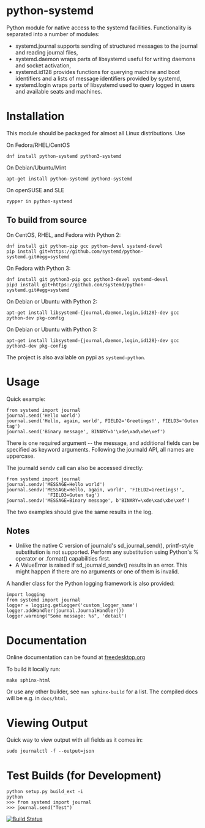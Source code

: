 python-systemd
===============

Python module for native access to the systemd facilities. Functionality
is separated into a number of modules:
- systemd.journal supports sending of structured messages to the journal
  and reading journal files,
- systemd.daemon wraps parts of libsystemd useful for writing daemons
  and socket activation,
- systemd.id128 provides functions for querying machine and boot identifiers
  and a lists of message identifiers provided by systemd,
- systemd.login wraps parts of libsystemd used to query logged in users
  and available seats and machines.

Installation
============

This module should be packaged for almost all Linux distributions. Use

On Fedora/RHEL/CentOS

    dnf install python-systemd python3-systemd

On Debian/Ubuntu/Mint

    apt-get install python-systemd python3-systemd

On openSUSE and SLE

    zypper in python-systemd

To build from source
--------------------

On CentOS, RHEL, and Fedora with Python 2:

    dnf install git python-pip gcc python-devel systemd-devel
    pip install git+https://github.com/systemd/python-systemd.git#egg=systemd

On Fedora with Python 3:

    dnf install git python3-pip gcc python3-devel systemd-devel
    pip3 install git+https://github.com/systemd/python-systemd.git#egg=systemd

On Debian or Ubuntu with Python 2:

    apt-get install libsystemd-{journal,daemon,login,id128}-dev gcc python-dev pkg-config

On Debian or Ubuntu with Python 3:

    apt-get install libsystemd-{journal,daemon,login,id128}-dev gcc python3-dev pkg-config

The project is also available on pypi as `systemd-python`.

Usage
=====

Quick example:

    from systemd import journal
    journal.send('Hello world')
    journal.send('Hello, again, world', FIELD2='Greetings!', FIELD3='Guten tag')
    journal.send('Binary message', BINARY=b'\xde\xad\xbe\xef')

There is one required argument -- the message, and additional fields
can be specified as keyword arguments. Following the journald API, all
names are uppercase.

The journald sendv call can also be accessed directly:

    from systemd import journal
    journal.sendv('MESSAGE=Hello world')
    journal.sendv('MESSAGE=Hello, again, world', 'FIELD2=Greetings!',
                   'FIELD3=Guten tag')
    journal.sendv('MESSAGE=Binary message', b'BINARY=\xde\xad\xbe\xef')

The two examples should give the same results in the log.

Notes
-----

 * Unlike the native C version of journald's sd_journal_send(),
   printf-style substitution is not supported. Perform any
   substitution using Python's % operator or .format() capabilities
   first.
 * A ValueError is raised if sd_journald_sendv() results in an error.
   This might happen if there are no arguments or one of them is
   invalid.

A handler class for the Python logging framework is also provided:

    import logging
    from systemd import journal
    logger = logging.getLogger('custom_logger_name')
    logger.addHandler(journal.JournalHandler())
    logger.warning("Some message: %s", 'detail')

Documentation
=============

Online documentation can be found at [freedesktop.org](https://www.freedesktop.org/software/systemd/python-systemd/)

To build it locally run:

    make sphinx-html

Or use any other builder, see `man sphinx-build` for a list. The compiled docs will be e.g. in `docs/html`.

Viewing Output
==============

Quick way to view output with all fields as it comes in:

    sudo journalctl -f --output=json

Test Builds (for Development)
=============================

    python setup.py build_ext -i
    python
    >>> from systemd import journal
    >>> journal.send("Test")

[![Build Status](https://semaphoreci.com/api/v1/projects/42d43c62-f6e5-4fd5-a93a-2b165e6be575/530946/badge.svg)](https://semaphoreci.com/zbyszek/python-systemd)
